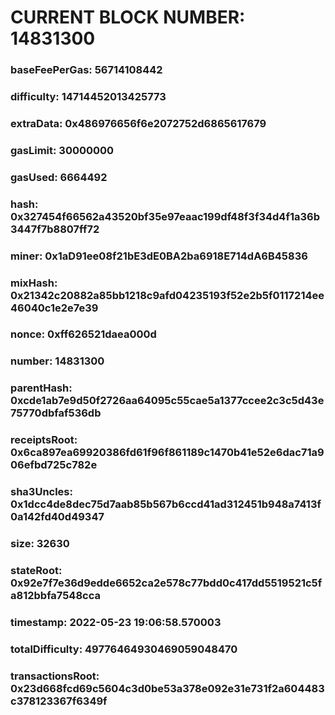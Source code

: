 # CURRENT BLOCK NUMBER: 14831300

### baseFeePerGas: 56714108442
### difficulty: 14714452013425773
### extraData: 0x486976656f6e2072752d6865617679
### gasLimit: 30000000
### gasUsed: 6664492
### hash: 0x327454f66562a43520bf35e97eaac199df48f3f34d4f1a36b3447f7b8807ff72
### miner: 0x1aD91ee08f21bE3dE0BA2ba6918E714dA6B45836
### mixHash: 0x21342c20882a85bb1218c9afd04235193f52e2b5f0117214ee46040c1e2e7e39
### nonce: 0xff626521daea000d
### number: 14831300
### parentHash: 0xcde1ab7e9d50f2726aa64095c55cae5a1377ccee2c3c5d43e75770dbfaf536db
### receiptsRoot: 0x6ca897ea69920386fd61f96f861189c1470b41e52e6dac71a906efbd725c782e
### sha3Uncles: 0x1dcc4de8dec75d7aab85b567b6ccd41ad312451b948a7413f0a142fd40d49347
### size: 32630
### stateRoot: 0x92e7f7e36d9edde6652ca2e578c77bdd0c417dd5519521c5fa812bbfa7548cca
### timestamp: 2022-05-23 19:06:58.570003
### totalDifficulty: 49776464930469059048470
### transactionsRoot: 0x23d668fcd69c5604c3d0be53a378e092e31e731f2a604483c378123367f6349f
